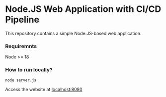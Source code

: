 
# Node.JS Web Application with CI/CD Pipeline

This repository contains a simple Node.JS-based web application.


### Requiremnts
Node >= 18


### How to run locally?
```
node server.js
```
Access the website at [localhost:8080](localhost:3000)


